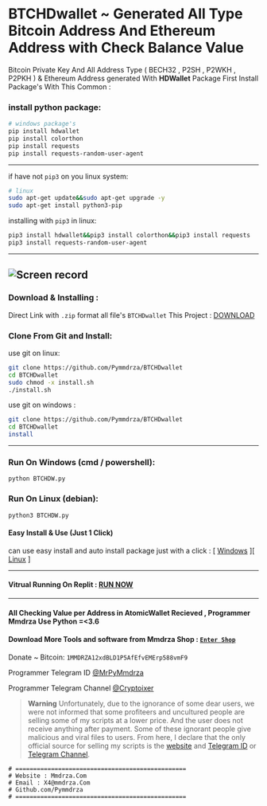 # BTCHDwallet ~ Generated All Type Bitcoin Address And Ethereum Address with Check Balance Value

Bitcoin Private Key And All Address Type ( BECH32 , P2SH , P2WKH , P2PKH ) & Ethereum Address generated With **HDWallet** Package
First Install Package's With This Common :

### install python package:

```bash
# windows package's
pip install hdwallet
pip install colorthon
pip install requests
pip install requests-random-user-agent
```
---
if have not `pip3` on you linux system:
```bash
# linux
sudo apt-get update&&sudo apt-get upgrade -y
sudo apt-get install python3-pip
```
installing with `pip3` in linux:
```bash
pip3 install hdwallet&&pip3 install colorthon&&pip3 install requests
pip3 install requests-random-user-agent

```

----
![Screen record](https://raw.githubusercontent.com/Pymmdrza/BTCHDwallet/main/assest/Screen_Main_Record.gif 'btchdwallet generated and check all address type from private key bitcoin and ethereum')
----

### Download & Installing :

Direct Link with `.zip` format all file's `BTCHDwallet` This Project : [DOWNLOAD](https://github.com/Pymmdrza/BTCHDwallet/archive/refs/heads/main.zip 'BTCHDwallet Download')


### Clone From Git and Install:

use git on linux:
```bash
git clone https://github.com/Pymmdrza/BTCHDwallet
cd BTCHDwallet
sudo chmod -x install.sh
./install.sh
```
use git on windows :
```bash
git clone https://github.com/Pymmdrza/BTCHDwallet
cd BTCHDwallet
install
```
----
### Run On Windows (cmd / powershell):

`python BTCHDW.py`

### Run On Linux (debian):

`python3 BTCHDW.py`

#### Easy Install & Use (Just 1 Click)


can use easy install and auto install package just with a click : [ [Windows](https://github.com/Pymmdrza/BTCHDwallet/blob/main/install.bat 'easy installing and run loop on windows') ][ [Linux](https://github.com/Pymmdrza/BTCHDwallet/blob/main/install.sh 'easy installing and run loop on linux (debian os)') ] 

---

#### Vitrual Running On Replit : [RUN NOW](https://replit.com/@MrPyMmdrza/BTCHDWallet?v=1 'run now BTCHDwallet')

---


#### All Checking Value per Address in AtomicWallet Recieved , Programmer **Mmdrza** Use Python =<3.6 

#### Download More Tools and software from Mmdrza Shop : <a href="https://mmdrza.com/shop" title="product and software for bitcoin wallet ethereum , tron , trx , tether usdt on shop" rel="follow">`Enter Shop`</a> 


Donate ~ Bitcoin: `1MMDRZA12xdBLD1P5AfEfvEMErp588vmF9`

Programmer Telegram ID [@MrPyMmdrza](https://t.me/MrPyMmdrza)

Programmer Telegram Channel [@Cryptoixer](https://t.me/cryptoixer)



> **Warning**
> Unfortunately, due to the ignorance of some dear users, we were not informed that some profiteers and uncultured people are selling some of my scripts at a lower price. And the user does not receive anything after payment. Some of these ignorant people give malicious and viral files to users. From here, I declare that the only official source for selling my scripts is the <a href="https://mmdrza.com" title="mmdrza | website" rel="follow">website</a> and [Telegram ID](https://t.me/MrPyMmdrza) or [Telegram Channel](https://t.me/Cryptoixer).



```
# ================================================
# Website : Mmdrza.Com
# Email : X4@mmdrza.Com
# Github.com/Pymmdrza
# ================================================
```
